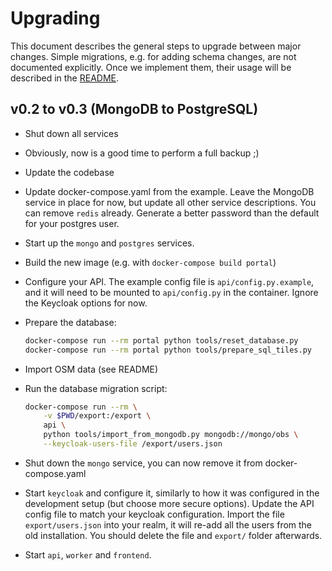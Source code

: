 # Upgrading

This document describes the general steps to upgrade between major changes.
Simple migrations, e.g. for adding schema changes, are not documented
explicitly. Once we implement them, their usage will be described in the
[README](./README.md).


## v0.2 to v0.3 (MongoDB to PostgreSQL)

* Shut down all services
* Obviously, now is a good time to perform a full backup ;)
* Update the codebase
* Update docker-compose.yaml from the example. Leave the MongoDB service in
  place for now, but update all other service descriptions. You can remove
  `redis` already. Generate a better password than the default for your
  postgres user.
* Start up the `mongo` and `postgres` services.
* Build the new image (e.g. with `docker-compose build portal`)
* Configure your API. The example config file is `api/config.py.example`, and
  it will need to be mounted to `api/config.py` in the container. Ignore the
  Keycloak options for now.
* Prepare the database: 
  
    ```bash
    docker-compose run --rm portal python tools/reset_database.py
    docker-compose run --rm portal python tools/prepare_sql_tiles.py
    ```
* Import OSM data (see README)
* Run the database migration script: 
    
    ```bash
    docker-compose run --rm \
        -v $PWD/export:/export \
        api \
        python tools/import_from_mongodb.py mongodb://mongo/obs \
        --keycloak-users-file /export/users.json
    ```
* Shut down the `mongo` service, you can now remove it from docker-compose.yaml
* Start `keycloak` and configure it, similarly to how it was configured in the
  development setup (but choose more secure options). Update the API config
  file to match your keycloak configuration. Import the file
  `export/users.json` into your realm, it will re-add all the users from the
  old installation. You should delete the file and `export/` folder afterwards.
* Start `api`, `worker` and `frontend`.

